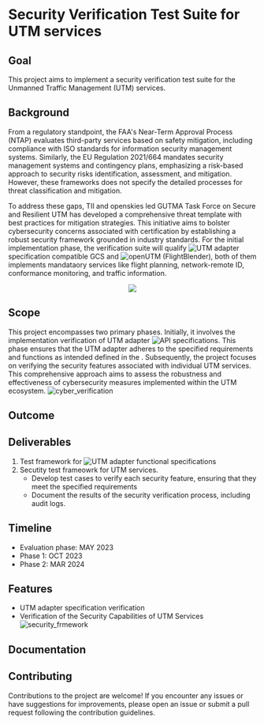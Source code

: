 # Security Verification Test Suite for UTM services

## Goal
This project aims to implement a security verification test suite for the Unmanned Traffic Management (UTM) services.

## Background
From a regulatory standpoint, the FAA's Near-Term Approval Process (NTAP) evaluates third-party services based on safety mitigation, including compliance with ISO standards for information security management systems.
Similarly, the EU Regulation 2021/664 mandates security management systems and contingency plans, emphasizing a risk-based approach to security risks identification, assessment, and mitigation. However, these frameworks
does not specify the detailed processes for threat classification and mitigation.

To address these gaps, TII and openskies led GUTMA Task Force on Secure and Resilient UTM has developed a comprehensive threat template with best practices for mitigation strategies. This initiative aims to bolster cybersecurity concerns
associated with certification by establishing a robust security framework grounded in industry standards. For the initial implementation phase, the verification suite will qualify ![UTM adapter](https://github.com/Dronecode/utm-adapter) specification compatible GCS and ![openUTM](https://github.com/openutm) (FlightBlender), both of them implements mandataory services like flight planning, network-remote ID, conformance monitoring, and traffic information.
<p align="center">
  <img src="https://github.com/tiiuae/UTM-Security-Verifier/assets/8924200/19df59e1-bae4-43fd-a023-f9f5c7558d75">
</p>

## Scope
This project encompasses two primary phases. Initially, it involves the implementation verification of UTM adapter ![API specifications](https://github.com/Dronecode/utm-adapter/blob/main/ussp-api/utm-adapter.yaml).
This phase ensures that the UTM adapter adheres to the specified requirements and functions as intended defined in the .
Subsequently, the project focuses on verifying the security features associated with individual UTM services.
This comprehensive approach aims to assess the robustness and effectiveness of cybersecurity measures implemented within the UTM ecosystem.
![cyber_verification](https://github.com/govindsi/UTM-Security-Verification-Suite/assets/8924200/f5f8c9c5-0eb2-43b9-8d47-ca052645f269)

## Outcome

## Deliverables

1. Test framework for ![UTM adapter](https://github.com/Dronecode/utm-adapter) functional specifications
2. Secutity test frameowrk for UTM services.
   * Develop test cases to verify each security feature, ensuring that they meet the specified requirements
   * Document the results of the security verification process, including audit logs.
   
## Timeline

  * Evaluation phase: MAY 2023
  * Phase 1: OCT 2023
  * Phase 2: MAR 2024

## Features
- UTM adapter specification verification
- Verification of the Security Capabilities of UTM Services
 ![security_frmework](https://github.com/tiiuae/UTM-Security-Verification-Suite/assets/8924200/70875664-3ac0-4b14-90a8-c09a3f9e08df)


## Documentation


## Contributing
Contributions to the project are welcome! If you encounter any issues or have suggestions for improvements, please open an issue or submit a pull request following the contribution guidelines.



